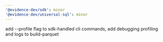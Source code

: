 ```yaml
---
'@evidence-dev/sdk': minor
'@evidence-dev/universal-sql': minor
---
```


add --profile flag to sdk-handled cli commands, add debugging profiling and logs to build-parquet
